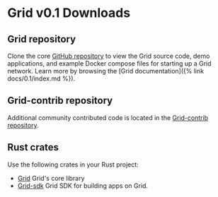 # Grid v0.1 Downloads

<!--
  Copyright 2018-2021 Cargill Incorporated
  Licensed under Creative Commons Attribution 4.0 International License
  https://creativecommons.org/licenses/by/4.0/
-->

## Grid repository

Clone the core [GitHub repository](https://github.com/hyperledger/grid)
to view the Grid source code, demo applications, and example Docker compose
files for starting up a Grid network. Learn more
by browsing the [Grid documentation]({% link docs/0.1/index.md %}).

## Grid-contrib repository

Additional community contributed code is located in the
[Grid-contrib repository](https://github.com/hyperledger/grid-contrib).

## Rust crates

Use the following crates in your Rust project:

* [Grid](https://crates.io/crates/Grid) Grid's core library
* [Grid-sdk](https://crates.io/crates/Grid-sdk) Grid SDK for building apps on
  Grid.
